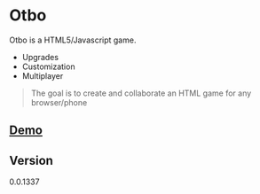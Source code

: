 Otbo
====

Otbo is a HTML5/Javascript game.

  - Upgrades
  - Customization
  - Multiplayer

> The goal is to create and collaborate an
> HTML game for any browser/phone


[Demo](https://rawgit.com/henkdevries007/otbo/master/index.html)
-

Version
-
0.0.1337